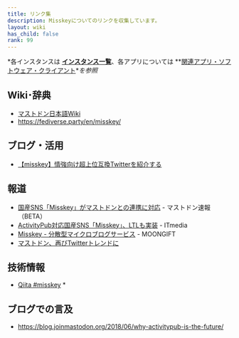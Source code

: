 ```yaml
---
title: リンク集
description: Misskeyについてのリンクを収集しています。
layout: wiki
has_child: false
rank: 99
---
```

*各インスタンスは **[インスタンス一覧](instances)**、各アプリについては **[関連アプリ・ソフトウェア・クライアント](apps)**を参照*

## Wiki･辞典
- [マストドン日本語Wiki](https://ja.mstdn.wiki/Misskey)
- https://fediverse.party/en/misskey/

## ブログ・活用
- [【misskey】情強向け超上位互換Twitterを紹介する](https://kotodu.tumblr.com/post/172146962776/misskey%E6%83%85%E5%BC%B7%E5%90%91%E3%81%91%E8%B6%85%E4%B8%8A%E4%BD%8D%E4%BA%92%E6%8F%9Btwitter%E3%82%92%E7%B4%B9%E4%BB%8B%E3%81%99%E3%82%8B)

## 報道
- [国産SNS「Misskey」がマストドンとの連携に対応](https://masto.news/2018/04/15/misskey/?utm_campaign=twitter&utm_medium=twitter&utm_source=twitter) - マストドン速報（BETA）
- [ActivityPub対応国産SNS「Misskey」、LTLも実装](http://www.itmedia.co.jp/news/articles/1804/17/news124.html) - ITmedia
- [Misskey - 分散型マイクロブログサービス](https://www.moongift.jp/2018/07/misskey-%E5%88%86%E6%95%A3%E5%9E%8B%E3%83%9E%E3%82%A4%E3%82%AF%E3%83%AD%E3%83%96%E3%83%AD%E3%82%B0%E3%82%B5%E3%83%BC%E3%83%93%E3%82%B9/) - MOONGIFT
- [マストドン、再びTwitterトレンドに](http://www.itmedia.co.jp/news/articles/1808/16/news082.html)

## 技術情報
- [Qiita #misskey](https://qiita.com/tags/misskey)
  * 

## ブログでの言及
- https://blog.joinmastodon.org/2018/06/why-activitypub-is-the-future/
